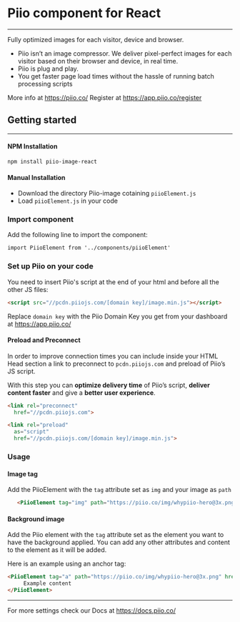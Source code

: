 # Piio component for React
---

Fully optimized images for each visitor, device and browser.

- Piio isn’t an image compressor. We deliver pixel-perfect images for each visitor based on their browser and device, in real time.
- Piio is plug and play.
- You get faster page load times without the hassle of running batch processing scripts

More info at https://piio.co/
Register at https://app.piio.co/register

## Getting started
---

#### NPM Installation
```
npm install piio-image-react
```
#### Manual Installation

- Download the directory Piio-image cotaining `piioElement.js`
- Load `piioElement.js` in your code

### Import component

Add the following line to import the component:
```html
import PiioElement from '../components/piioElement'
```

### Set up Piio on your code

You need to insert Piio's script at the end of your html and before all the other JS files:
```html
<script src="//pcdn.piiojs.com/[domain key]/image.min.js"></script>
```
Replace `domain key` with the Piio Domain Key you get from your dashboard at https://app.piio.co/

#### Preload and Preconnect

In order to improve connection times you can include inside your HTML Head section a link to preconnect to `pcdn.piiojs.com` and preload of Piio’s JS script.

With this step you can **optimize delivery time** of Piio’s script, **deliver content faster** and give a **better user experience**.

```html
<link rel="preconnect"
  href="//pcdn.piiojs.com">

<link rel="preload"
  as="script"
  href="//pcdn.piiojs.com/[domain key]/image.min.js">
  ```

### Usage


#### Image tag

Add the PiioElement with the `tag` attribute set as `img` and your image as `path`

```html
   <PiioElement tag="img" path="https://piio.co/img/whypiio-hero@3x.png" alt="Piio Element" class="example-class"></PiioElement>
```

#### Background image

Add the Piio element with the `tag` attribute set as the element you want to have the background applied. You can add any other attributes and content to the element as it will be added.

Here is an example using an anchor tag:
```html
<PiioElement tag="a" path="https://piio.co/img/whypiio-hero@3x.png" href="https://www.piio.co">
     Example content
</PiioElement>
```
---
For more settings check our Docs at https://docs.piio.co/
